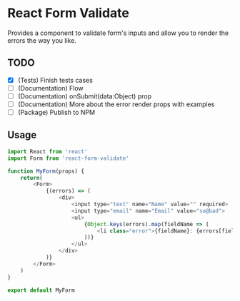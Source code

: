 # React Form Validate
Provides a component to validate form's inputs and allow you to render the errors the way you like.

## TODO
* [x] (Tests) Finish tests cases
* [ ] (Documentation) Flow 
* [ ] (Documentation) onSubmit(data:Object) prop 
* [ ] (Documentation) More about the error render props with examples
* [ ] (Package) Publish to NPM

## Usage
```javascript
import React from 'react'
import Form from 'react-form-validate'

function MyForm(props) {
    return(
        <Form>
            {(errors) => (
                <div>
                    <input type="text" name="Name" value="" required>
                    <input type="email" name="Email" value="so@bad">
                    <ul>
                        {Object.keys(errors).map(fieldName => (
                            <li class="error">{fieldName}: {errors[fieldName].code}</li>
                        ))}
                    </ul>
                </div>
            )}
        </Form>
    )
}

export default MyForm
```
